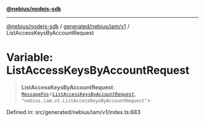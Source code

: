 [**@nebius/nodejs-sdk**](../../../../../README.md)

---

[@nebius/nodejs-sdk](../../../../../README.md) / [generated/nebius/iam/v1](../README.md) / ListAccessKeysByAccountRequest

# Variable: ListAccessKeysByAccountRequest

> **ListAccessKeysByAccountRequest**: [`MessageFns`](../../../../../runtime/protos/core/interfaces/MessageFns.md)\<[`ListAccessKeysByAccountRequest`](../interfaces/ListAccessKeysByAccountRequest.md), `"nebius.iam.v1.ListAccessKeysByAccountRequest"`\>

Defined in: src/generated/nebius/iam/v1/index.ts:683
